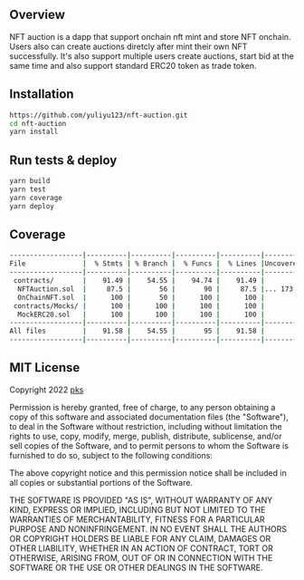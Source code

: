 ## Overview
NFT auction is a dapp that support onchain nft mint and store NFT onchain. Users also can create auctions diretcly after mint their own NFT successfully.
It's also support multiple users create auctions, start bid at the same time and also support standard ERC20 token as trade token.

## Installation

```bash
https://github.com/yuliyu123/nft-auction.git
cd nft-auction
yarn install
```

## Run tests & deploy
```bash
yarn build
yarn test
yarn coverage
yarn deploy
```

## Coverage
```bash
------------------|----------|----------|----------|----------|----------------|
File              |  % Stmts | % Branch |  % Funcs |  % Lines |Uncovered Lines |
------------------|----------|----------|----------|----------|----------------|
 contracts/       |    91.49 |    54.55 |    94.74 |    91.49 |                |
  NFTAuction.sol  |     87.5 |       56 |       90 |     87.5 |... 173,177,179 |
  OnChainNFT.sol  |      100 |       50 |      100 |      100 |                |
 contracts/Mocks/ |      100 |      100 |      100 |      100 |                |
  MockERC20.sol   |      100 |      100 |      100 |      100 |                |
------------------|----------|----------|----------|----------|----------------|
All files         |    91.58 |    54.55 |       95 |    91.58 |                |
------------------|----------|----------|----------|----------|----------------|
```

## MIT License
Copyright 2022 [pks](looperx95@gmail.com)

Permission is hereby granted, free of charge, to any person obtaining a copy of this software and associated documentation files (the "Software"), to deal in the Software without restriction, including without limitation the rights to use, copy, modify, merge, publish, distribute, sublicense, and/or sell copies of the Software, and to permit persons to whom the Software is furnished to do so, subject to the following conditions:

The above copyright notice and this permission notice shall be included in all copies or substantial portions of the Software.

THE SOFTWARE IS PROVIDED "AS IS", WITHOUT WARRANTY OF ANY KIND, EXPRESS OR IMPLIED, INCLUDING BUT NOT LIMITED TO THE WARRANTIES OF MERCHANTABILITY, FITNESS FOR A PARTICULAR PURPOSE AND NONINFRINGEMENT. IN NO EVENT SHALL THE AUTHORS OR COPYRIGHT HOLDERS BE LIABLE FOR ANY CLAIM, DAMAGES OR OTHER LIABILITY, WHETHER IN AN ACTION OF CONTRACT, TORT OR OTHERWISE, ARISING FROM, OUT OF OR IN CONNECTION WITH THE SOFTWARE OR THE USE OR OTHER DEALINGS IN THE SOFTWARE.
